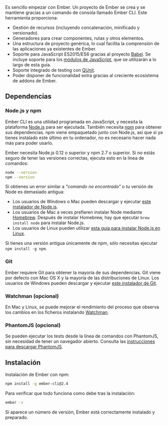 Es sencillo empezar con Ember. Un proyecto de Ember se crea y se mantiene gracias a un comando de consola llamado Ember CLI. Este herramienta proporciona:

* Gestión de recursos (incluyendo concatenación, minificado y versionado).
* Generadores para crear componentes, rutas y otros elementos.
* Una estructura de proyecto genérica, lo cual facilita la comprensión de las aplicaciones ya existentes de Ember.
* Soporte para JavaScript ES2015/ES6 gracias al proyecto [Babel](http://babeljs.io/docs/learn-es2015/). Se incluye soporte para los [módulos de JavaScript](http://exploringjs.com/es6/ch_modules.html), que se utilizarán a lo largo de esta guía.
* Soporte integrado de testing con [QUnit](https://qunitjs.com/).
* Poder disponer de funcionalidad extra gracias al creciente ecosistema de addons de Ember.

## Dependencias

### Node.js y npm

Ember CLI es una utilidad programada en JavaScript, y necesita la plataforma [Node.js](https://nodejs.org/) para ser ejecutada. También necesita [npm](https://www.npmjs.com/) para obtener sus dependencias. npm viene empaquetado junto con Node.js, así que si ya tienes instalado este último en tu ordenador, no es necesario hacer nada más para poder usarlo.

Ember necesita Node.js 0.12 o superior y npm 2.7 o superior. Si no estás seguro de tener las versiones correctas, ejecuta esto en la línea de comandos:

```bash
node --version
npm --version
```

Si obtienes un error similar a *"comando no encontrado"* o tu versión de Node es demasiado antigua:

* Los usuarios de Windows o Mac pueden descargar y ejecutar [este instalador de Node.js](http://nodejs.org/download/).
* Los usuarios de Mac a veces prefieren instalar Node mediante [Homebrew](http://brew.sh/). Después de instalar Homebrew, hay que ejecutar `brew install node` para instalar Node.js.
* Los usuarios de Linux pueden utilizar [esta guía para instalar Node.js en Linux](https://github.com/joyent/node/wiki/Installing-Node.js-via-package-manager).

Si tienes una versión antigua únicamente de npm, sólo necesitas ejecutar `npm install -g npm`.

### Git

Ember requiere Git para obtener la mayoría de sus dependencias. Git viene por defecto con Mac OS X y la mayoría de las distribuciones de Linux. Los usuarios de Windows pueden descargar y ejecutar [este instalador de Git](http://git-scm.com/download/win).

### Watchman (opcional)

En Mac y Linux, se puede mejorar el rendimiento del proceso que observa los cambios en los ficheros instalando [Watchman](https://facebook.github.io/watchman/docs/install.html).

### PhantomJS (opcional)

Se pueden ejecutar los tests desde la línea de comandos con PhantomJS, sin necesidad de tener un navegador abierto. Consulta las [instrucciones para descargar PhantomJS](http://phantomjs.org/download.html).

## Instalación

Instalación de Ember con npm:

```bash
npm install -g ember-cli@2.4
```

Para verificar que todo funciona como debe tras la instalación:

```bash
ember -v
```

Si aparece un número de versión, Ember está correctamente instalado y preparado.